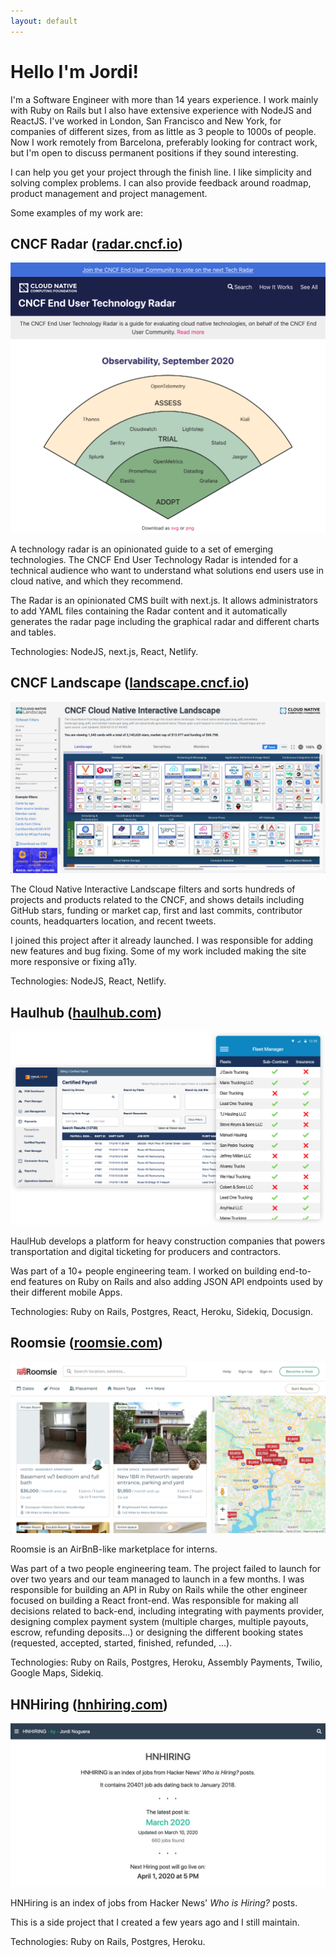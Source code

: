 ```yaml
---
layout: default
---
```


# Hello I'm Jordi!

I'm a Software Engineer with more than 14 years experience. I work mainly with Ruby on Rails but I also have extensive experience with NodeJS and ReactJS. I've worked in London, San Francisco and New York, for companies of different sizes, from as little as 3 people to 1000s of people. Now I work remotely from Barcelona, preferably looking for contract work, but I'm open to discuss permanent positions if they sound interesting.

I can help you get your project through the finish line. I like simplicity and solving complex problems. I can also provide feedback around roadmap, product management and project management. 

Some examples of my work are:

## CNCF Radar ([radar.cncf.io](https://radar.cncf.io))

![CNCF Raaar](assets/img/home/radar.png)

A technology radar is an opinionated guide to a set of emerging technologies. The CNCF End User Technology Radar is intended for a technical audience who want to understand what solutions end users use in cloud native, and which they recommend.

The Radar is an opinionated CMS built with next.js. It allows administrators to add YAML files containing the Radar content and it automatically generates the radar page including the graphical radar and different charts and tables.

Technologies: NodeJS, next.js, React, Netlify.

## CNCF Landscape ([landscape.cncf.io](https://landscape.cncf.io))

![CNCF landscape](assets/img/home/landscape.png)

The Cloud Native Interactive Landscape filters and sorts hundreds of projects and products related to the CNCF, and shows details including GitHub stars, funding or market cap, first and last commits, contributor counts, headquarters location, and recent tweets.

I joined this project after it already launched. I was responsible for adding new features and bug fixing. Some of my work included making the site more responsive or fixing a11y.

Technologies: NodeJS, React, Netlify.

## Haulhub ([haulhub.com](https://haulhub.com))

![Haulhub](assets/img/home/haulhub.png)

HaulHub develops a platform for heavy construction companies that powers transportation and digital ticketing for producers and contractors.

Was part of a 10+ people engineering team. I worked on building end-to-end features on Ruby on Rails and also adding JSON API endpoints used by their different mobile Apps.

Technologies: Ruby on Rails, Postgres, React, Heroku, Sidekiq, Docusign.

## Roomsie ([roomsie.com](https://roomsie.com))

![Roomsie](assets/img/home/roomsie.png)

Roomsie is an AirBnB-like marketplace for interns.

Was part of a two people engineering team. The project failed to launch for over two years and our team managed to launch in a few months. I was responsible for building an API in Ruby on Rails while the other engineer focused on building a React front-end. Was responsible for making all decisions related to back-end, including integrating with payments provider, designing complex payment system (multiple charges, multiple payouts, escrow, refunding deposits...) or designing the different booking states (requested, accepted, started, finished, refunded, ...).

Technologies: Ruby on Rails, Postgres, Heroku, Assembly Payments, Twilio, Google Maps, Sidekiq.

## HNHiring ([hnhiring.com](https://hnhiring.com))

![HNHiring](assets/img/home/hnhiring.png)

HNHiring is an index of jobs from Hacker News' _Who is Hiring?_ posts.

This is a side project that I created a few years ago and I still maintain.

Technologies: Ruby on Rails, Postgres, Heroku.
